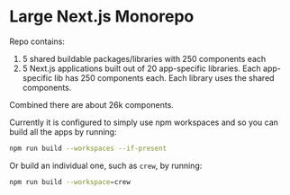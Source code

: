 # Large Next.js Monorepo

Repo contains:

1. 5 shared buildable packages/libraries with 250 components each
2. 5 Next.js applications built out of 20 app-specific libraries. Each app-specific lib has 250 components each. Each library uses the shared components.

Combined there are about 26k components.

Currently it is configured to simply use npm workspaces and so you can build all the apps by running:

```sh
npm run build --workspaces --if-present
```

Or build an individual one, such as `crew`, by running:

```sh
npm run build --workspace=crew
```
